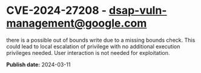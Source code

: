 # CVE-2024-27208 - dsap-vuln-management@google.com

there is a possible out of bounds write due to a missing bounds check. This could lead to local escalation of privilege with no additional execution privileges needed. User interaction is not needed for exploitation.

**Publish date:** 2024-03-11
